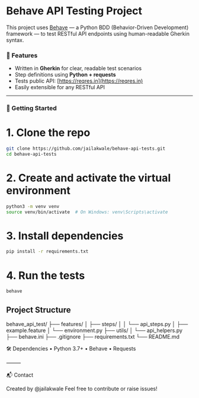 # Behave API Testing Project

This project uses [Behave](https://behave.readthedocs.io/en/stable/) — a Python BDD (Behavior-Driven Development) framework — to test RESTful API endpoints using human-readable Gherkin syntax.

### 🧪 Features

- Written in **Gherkin** for clear, readable test scenarios
- Step definitions using **Python + requests**
- Tests public API: [https://reqres.in](https://reqres.in)
- Easily extensible for any RESTful API

---

### 🚀 Getting Started

# 1. Clone the repo
```bash
git clone https://github.com/jailakwale/behave-api-tests.git
cd behave-api-tests
```
# 2. Create and activate the virtual environment
```bash
python3 -m venv venv
source venv/bin/activate  # On Windows: venv\Scripts\activate
```
# 3. Install dependencies
```bash
pip install -r requirements.txt
```
# 4. Run the tests
```bash
behave
```

## Project Structure

behave_api_test/
├── features/
│   ├── steps/
│   │   └── api_steps.py
│   ├── example.feature
│   └── environment.py
├── utils/
│   └── api_helpers.py
├── behave.ini
├── .gitignore
├── requirements.txt
└── README.md


🛠 Dependencies
	•	Python 3.7+
	•	Behave
	•	Requests

⸻

📬 Contact

Created by @jailakwale
Feel free to contribute or raise issues!


